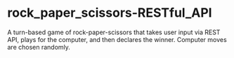 # rock_paper_scissors-RESTful_API
 A turn-based game of rock-paper-scissors that takes user input via REST API, plays for the computer, and then declares the winner. Computer moves are chosen randomly.
